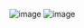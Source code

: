 ![image](https://github.com/user-attachments/assets/837bc7eb-85c1-4420-a4f3-06c2f26ca938)
![image](https://github.com/user-attachments/assets/f5e0da56-76cc-405c-bc41-05eee25c4a32)
